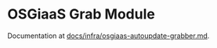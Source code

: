 # OSGiaaS Grab Module

Documentation at [docs/infra/osgiaas-autoupdate-grabber.md](../../../docs/infra/osgiaas-autoupdate-grabber.md).
